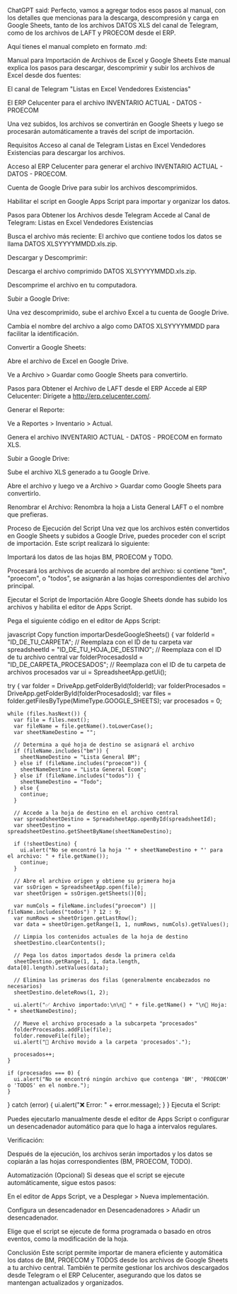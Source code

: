 ChatGPT said:
Perfecto, vamos a agregar todos esos pasos al manual, con los detalles que mencionas para la descarga, descompresión y carga en Google Sheets, tanto de los archivos DATOS XLS del canal de Telegram, como de los archivos de LAFT y PROECOM desde el ERP.

Aquí tienes el manual completo en formato .md:

Manual para Importación de Archivos de Excel y Google Sheets
Este manual explica los pasos para descargar, descomprimir y subir los archivos de Excel desde dos fuentes:

El canal de Telegram "Listas en Excel Vendedores Existencias"

El ERP Celucenter para el archivo INVENTARIO ACTUAL - DATOS - PROECOM

Una vez subidos, los archivos se convertirán en Google Sheets y luego se procesarán automáticamente a través del script de importación.

Requisitos
Acceso al canal de Telegram Listas en Excel Vendedores Existencias para descargar los archivos.

Acceso al ERP Celucenter para generar el archivo INVENTARIO ACTUAL - DATOS - PROECOM.

Cuenta de Google Drive para subir los archivos descomprimidos.

Habilitar el script en Google Apps Script para importar y organizar los datos.

Pasos para Obtener los Archivos desde Telegram
Accede al Canal de Telegram:
Listas en Excel Vendedores Existencias

Busca el archivo más reciente:
El archivo que contiene todos los datos se llama DATOS XLSYYYYMMDD.xls.zip.

Descargar y Descomprimir:

Descarga el archivo comprimido DATOS XLSYYYYMMDD.xls.zip.

Descomprime el archivo en tu computadora.

Subir a Google Drive:

Una vez descomprimido, sube el archivo Excel a tu cuenta de Google Drive.

Cambia el nombre del archivo a algo como DATOS XLSYYYYMMDD para facilitar la identificación.

Convertir a Google Sheets:

Abre el archivo de Excel en Google Drive.

Ve a Archivo > Guardar como Google Sheets para convertirlo.

Pasos para Obtener el Archivo de LAFT desde el ERP
Accede al ERP Celucenter:
Dirígete a http://erp.celucenter.com/.

Generar el Reporte:

Ve a Reportes > Inventario > Actual.

Genera el archivo INVENTARIO ACTUAL - DATOS - PROECOM en formato XLS.

Subir a Google Drive:

Sube el archivo XLS generado a tu Google Drive.

Abre el archivo y luego ve a Archivo > Guardar como Google Sheets para convertirlo.

Renombrar el Archivo:
Renombra la hoja a Lista General LAFT o el nombre que prefieras.

Proceso de Ejecución del Script
Una vez que los archivos estén convertidos en Google Sheets y subidos a Google Drive, puedes proceder con el script de importación. Este script realizará lo siguiente:

Importará los datos de las hojas BM, PROECOM y TODO.

Procesará los archivos de acuerdo al nombre del archivo: si contiene "bm", "proecom", o "todos", se asignarán a las hojas correspondientes del archivo principal.

Ejecutar el Script de Importación
Abre Google Sheets donde has subido los archivos y habilita el editor de Apps Script.

Pega el siguiente código en el editor de Apps Script:

javascript
Copy
function importarDesdeGoogleSheets() {
  var folderId = "ID_DE_TU_CARPETA";  // Reemplaza con el ID de tu carpeta
  var spreadsheetId = "ID_DE_TU_HOJA_DE_DESTINO";  // Reemplaza con el ID de tu archivo central
  var folderProcesadosId = "ID_DE_CARPETA_PROCESADOS";  // Reemplaza con el ID de tu carpeta de archivos procesados
  var ui = SpreadsheetApp.getUi();

  try {
    var folder = DriveApp.getFolderById(folderId);
    var folderProcesados = DriveApp.getFolderById(folderProcesadosId);
    var files = folder.getFilesByType(MimeType.GOOGLE_SHEETS);
    var procesados = 0;

    while (files.hasNext()) {
      var file = files.next();
      var fileName = file.getName().toLowerCase();
      var sheetNameDestino = "";

      // Determina a qué hoja de destino se asignará el archivo
      if (fileName.includes("bm")) {
        sheetNameDestino = "Lista General BM";
      } else if (fileName.includes("proecom")) {
        sheetNameDestino = "Lista General Ecom";
      } else if (fileName.includes("todos")) {
        sheetNameDestino = "Todo";
      } else {
        continue;
      }

      // Accede a la hoja de destino en el archivo central
      var spreadsheetDestino = SpreadsheetApp.openById(spreadsheetId);
      var sheetDestino = spreadsheetDestino.getSheetByName(sheetNameDestino);

      if (!sheetDestino) {
        ui.alert("No se encontró la hoja '" + sheetNameDestino + "' para el archivo: " + file.getName());
        continue;
      }

      // Abre el archivo origen y obtiene su primera hoja
      var ssOrigen = SpreadsheetApp.open(file);
      var sheetOrigen = ssOrigen.getSheets()[0];

      var numCols = fileName.includes("proecom") || fileName.includes("todos") ? 12 : 9;
      var numRows = sheetOrigen.getLastRow();
      var data = sheetOrigen.getRange(1, 1, numRows, numCols).getValues();

      // Limpia los contenidos actuales de la hoja de destino
      sheetDestino.clearContents();

      // Pega los datos importados desde la primera celda
      sheetDestino.getRange(1, 1, data.length, data[0].length).setValues(data);

      // Elimina las primeras dos filas (generalmente encabezados no necesarios)
      sheetDestino.deleteRows(1, 2);

      ui.alert("✅ Archivo importado:\n\n📄 " + file.getName() + "\n📌 Hoja: " + sheetNameDestino);

      // Mueve el archivo procesado a la subcarpeta "procesados"
      folderProcesados.addFile(file);
      folder.removeFile(file);
      ui.alert("📁 Archivo movido a la carpeta 'procesados'.");

      procesados++;
    }

    if (procesados === 0) {
      ui.alert("No se encontró ningún archivo que contenga 'BM', 'PROECOM' o 'TODOS' en el nombre.");
    }

  } catch (error) {
    ui.alert("❌ Error: " + error.message);
  }
}
Ejecuta el Script:

Puedes ejecutarlo manualmente desde el editor de Apps Script o configurar un desencadenador automático para que lo haga a intervalos regulares.

Verificación:

Después de la ejecución, los archivos serán importados y los datos se copiarán a las hojas correspondientes (BM, PROECOM, TODO).

Automatización (Opcional)
Si deseas que el script se ejecute automáticamente, sigue estos pasos:

En el editor de Apps Script, ve a Desplegar > Nueva implementación.

Configura un desencadenador en Desencadenadores > Añadir un desencadenador.

Elige que el script se ejecute de forma programada o basado en otros eventos, como la modificación de la hoja.

Conclusión
Este script permite importar de manera eficiente y automática los datos de BM, PROECOM y TODOS desde los archivos de Google Sheets a tu archivo central. También te permite gestionar los archivos descargados desde Telegram o el ERP Celucenter, asegurando que los datos se mantengan actualizados y organizados.
